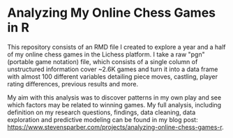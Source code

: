 # Analyzing My Online Chess Games in R

This repository consists of an RMD file I created to explore a year and a half of my online chess games in the Lichess platform. I take a raw "pgn" (portable game notation) file, which consists of a single column of unstructured information cover ~2.6K games and turn it into a data frame with almost 100 different variables detailing piece moves, castling, player rating differences, previous results and more.

My aim with this analysis was to discover patterns in my own play and see which factors may be related to winning games. My full analysis, including definition on my research questions, findings, data cleaning, data exploration and predictive modeling can be found in my blog post: https://www.stevensparber.com/projects/analyzing-online-chess-games-r.
